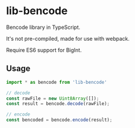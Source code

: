 # lib-bencode

Bencode library in TypeScript.

It's not pre-compiled, made for use with webpack.

Require ES6 support for BigInt.

## Usage

```typescript
import * as bencode from 'lib-bencode'

// decode
const rawFile = new Uint8Array([]);
const result = bencode.decode(rawFile);

// encode
const bencoded = bencode.encode(result);
```